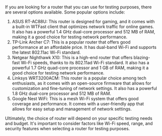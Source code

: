 If you are looking for a router that you can use for testing purposes, there are several options available. Some popular options include:

1. ASUS RT-AC88U: This router is designed for gaming, and it comes with a built-in WTFast client that optimizes network traffic for online games. It also has a powerful 1.4 GHz dual-core processor and 512 MB of RAM, making it a good choice for testing network performance.
2. TP-Link Archer C7: This is a popular router that offers good performance at an affordable price. It has dual-band Wi-Fi and supports the latest 802.11ac Wi-Fi standard.
3. Netgear Nighthawk X10: This is a high-end router that offers blazing-fast Wi-Fi speeds, thanks to its 802.11ad Wi-Fi standard. It also has a powerful 1.7 GHz quad-core processor and 1 GB of RAM, making it a good choice for testing network performance.
4. Linksys WRT3200ACM: This router is a popular choice among tech enthusiasts, as it comes with an open-source firmware that allows for customization and fine-tuning of network settings. It also has a powerful 1.8 GHz dual-core processor and 512 MB of RAM.
5. Google Nest WiFi: This is a mesh Wi-Fi system that offers good coverage and performance. It comes with a user-friendly app that allows for easy setup and management of network settings.

Ultimately, the choice of router will depend on your specific testing needs and budget. It's important to consider factors like Wi-Fi speed, range, and security features when selecting a router for testing purposes.